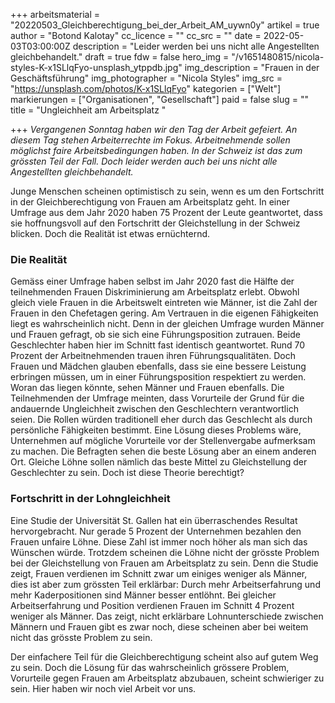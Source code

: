+++
arbeitsmaterial = "20220503_Gleichberechtigung_bei_der_Arbeit_AM_uywn0y"
artikel = true
author = "Botond Kalotay"
cc_licence = ""
cc_src = ""
date = 2022-05-03T03:00:00Z
description = "Leider werden bei uns nicht alle Angestellten gleichbehandelt."
draft = true
fdw = false
hero_img = "/v1651480815/nicola-styles-K-x1SLlqFyo-unsplash_ytppdb.jpg"
img_description = "Frauen in der Geschäftsführung"
img_photographer = "Nicola Styles"
img_src = "https://unsplash.com/photos/K-x1SLlqFyo"
kategorien = ["Welt"]
markierungen = ["Organisationen", "Gesellschaft"]
paid = false
slug = ""
title = "Ungleichheit am Arbeitsplatz "

+++
_Vergangenen Sonntag haben wir den Tag der Arbeit gefeiert. An diesem Tag stehen Arbeiterrechte im Fokus. Arbeitnehmende sollen möglichst faire Arbeitsbedingungen haben. In der Schweiz ist das zum grössten Teil der Fall. Doch leider werden auch bei uns nicht alle Angestellten gleichbehandelt._

Junge Menschen scheinen optimistisch zu sein, wenn es um den Fortschritt in der Gleichberechtigung von Frauen am Arbeitsplatz geht. In einer Umfrage aus dem Jahr 2020 haben 75 Prozent der Leute geantwortet, dass sie hoffnungsvoll auf den Fortschritt der Gleichstellung in der Schweiz blicken. Doch die Realität ist etwas ernüchternd.

### Die Realität

Gemäss einer Umfrage haben selbst im Jahr 2020 fast die Hälfte der teilnehmenden Frauen Diskriminierung am Arbeitsplatz erlebt. Obwohl gleich viele Frauen in die Arbeitswelt eintreten wie Männer, ist die Zahl der Frauen in den Chefetagen gering. Am Vertrauen in die eigenen Fähigkeiten liegt es wahrscheinlich nicht. Denn in der gleichen Umfrage wurden Männer und Frauen gefragt, ob sie sich eine Führungsposition zutrauen. Beide Geschlechter haben hier im Schnitt fast identisch geantwortet. Rund 70 Prozent der Arbeitnehmenden trauen ihren Führungsqualitäten. Doch Frauen und Mädchen glauben ebenfalls, dass sie eine bessere Leistung erbringen müssen, um in einer Führungsposition respektiert zu werden. Woran das liegen könnte, sehen Männer und Frauen ebenfalls. Die Teilnehmenden der Umfrage meinten, dass Vorurteile der Grund für die andauernde Ungleichheit zwischen den Geschlechtern verantwortlich seien. Die Rollen würden traditionell eher durch das Geschlecht als durch persönliche Fähigkeiten bestimmt. Eine Lösung dieses Problems wäre, Unternehmen auf mögliche Vorurteile vor der Stellenvergabe aufmerksam zu machen. Die Befragten sehen die beste Lösung aber an einem anderen Ort. Gleiche Löhne sollen nämlich das beste Mittel zu Gleichstellung der Geschlechter zu sein. Doch ist diese Theorie berechtigt?

### Fortschritt in der Lohngleichheit

Eine Studie der Universität St. Gallen hat ein überraschendes Resultat hervorgebracht. Nur gerade 5 Prozent der Unternehmen bezahlen den Frauen unfaire Löhne. Diese Zahl ist immer noch höher als man sich das Wünschen würde. Trotzdem scheinen die Löhne nicht der grösste Problem bei der Gleichstellung von Frauen am Arbeitsplatz zu sein. Denn die Studie zeigt, Frauen verdienen im Schnitt zwar um einiges weniger als Männer, dies ist aber zum grössten Teil erklärbar: Durch mehr Arbeitserfahrung und mehr Kaderpositionen sind Männer besser entlöhnt. Bei gleicher Arbeitserfahrung und Position verdienen Frauen im Schnitt 4 Prozent weniger als Männer. Das zeigt, nicht erklärbare Lohnunterschiede zwischen Männern und Frauen gibt es zwar noch, diese scheinen aber bei weitem nicht das grösste Problem zu sein.

Der einfachere Teil für die Gleichberechtigung scheint also auf gutem Weg zu sein. Doch die Lösung für das wahrscheinlich grössere Problem, Vorurteile gegen Frauen am Arbeitsplatz abzubauen, scheint schwieriger zu sein. Hier haben wir noch viel Arbeit vor uns.
